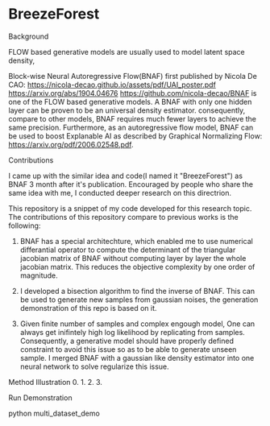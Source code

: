 # BreezeForest

Background

FLOW based generative models are usually used to model latent space density, 

Block-wise Neural Autoregressive Flow(BNAF) first published by Nicola De CAO: 
  https://nicola-decao.github.io/assets/pdf/UAI_poster.pdf
  https://arxiv.org/abs/1904.04676
  https://github.com/nicola-decao/BNAF
is one of the FLOW based generative models.  A BNAF with only one hidden layer can be proven to be an universal density estimator. consequently,  
compare to other models, BNAF requires much fewer layers to achieve the same precision. Furthermore, as an autoregressive flow model, BNAF  can be used to boost Explanable AI as described by 
Graphical Normalizing Flow: https://arxiv.org/pdf/2006.02548.pdf. 

Contributions

I came up with the similar idea and code(I named it "BreezeForest") as BNAF 3 month after it's publication. Encouraged by  people who share the same idea with me, I conducted deeper research on this directrion. 

This repository is a snippet of my code developed for this research topic. The contributions of this repository compare to previous works is the following:

1. BNAF has a special architechture, which enabled me to use numerical differantial operator to compute the determinant of the triangular jacobian matrix of BNAF  without computing layer by layer the whole
jacobian matrix. This reduces the objective complexity by one order of magnitude.

2. I developed a bisection algorithm to find the inverse of BNAF. This can be used to generate new samples from gaussian noises, the generation demonstration of this repo is based on it. 

3. Given finite number of samples and complex engough model, One can always get inifintely high log likelihood by replicating from samples. Consequently, a generative model should have
properly defined constraint to avoid this issue so as to be able to generate unseen sample. I merged BNAF with a gaussian like density estimator  into one neural network to solve regularize this issue.   

Method Illustration
0.
1.
2.
3.

Run Demonstration

python multi_dataset_demo
